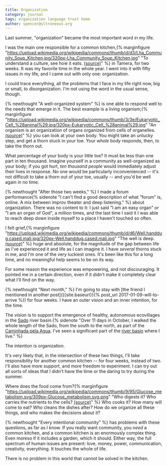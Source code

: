 ```yaml
---
title: Organization
category: journal
tags: organization language trust home
author: spencer@ultroneous.org
---
```


Last summer, "organization" became the most important word in my life.

I was the main one responsible for a common kitchen,{% marginfigure "https://upload.wikimedia.org/wikipedia/commons/thumb/d/d3/Lha_Community_Soup_Kitchen.jpg/320px-Lha_Community_Soup_Kitchen.jpg" "To understand a culture, see how it eats. [(source)](https://commons.wikimedia.org/wiki/File:Lha_Community_Soup_Kitchen.jpg)" %} in Tamera, for two weeks. It was my favorite time in the whole year. I went into it with fifty issues in my life, and I came out with only one: organization.

I could trace everything, all the problems that I face in my life right now, big or small, to disorganization. I'm not using the word in the usual sense, though.

{% newthought "A well-organized system" %} is one able to respond well to the needs that emerge in it. The best example is a living organism;{% marginfigure "https://upload.wikimedia.org/wikipedia/commons/thumb/3/3e/Eukaryotic_Cell_%28animal%29.jpg/320px-Eukaryotic_Cell_%28animal%29.jpg" "An organism is an organization of organs organized from cells of organelles. [(source)](https://commons.wikimedia.org/wiki/File:Eukaryotic_Cell_(animal).jpg)" %} you can look at your own body. You might take an unlucky step, and get a thorn stuck in your toe. Your *whole* body responds, then, to take the thorn out.

What percentage of your body is your little toe? It must be less than one part in ten thousand. Imagine yourself in a community as well-organized as your body; if you got hurt, *ten thousand people* would immediately adjust their lives in response. No one would be particularly inconvenienced -- it's not difficult to take a thorn out of your toe, usually -- and you'd be well again in no time.

{% newthought "After those two weeks," %} I made a forum performance{% sidenote "I can't find a good description of what \"forum\" is, online. A mix between improv theater and deep listening." %} about organization. There was no content to it: I just said "I am an easy organ" or "I am an organ of God", a million times, and the last time I said it I was able to reach deep down inside myself to a place I haven't touched so often.

I felt grief,{% marginfigure "https://upload.wikimedia.org/wikipedia/commons/thumb/d/d6/Well.handdug.cased.mali.jpg/320px-Well.handdug.cased.mali.jpg" "The well is deep. [(source)](https://commons.wikimedia.org/wiki/File:Well.handdug.cased.mali.jpg)" %} huge and absolute, for the magnitude of the gap between life as I've experienced it and life as I can imagine it. I have *several* thorns stuck in me, and I'm one of the very luckiest ones. It's been like this for a long time, and no meaningful help seems to be on its way.

For some reason the experience was empowering, and not discouraging. It pointed me in a certain direction, even if it didn't make it completely clear what I'll find on the way.

{% newthought "Next month," %} I'm going to stay with [the friend I mentioned in another post]({{site.baseurl}}{% post_url 2017-01-09-will-to-arrive %}) for four weeks. I have an outer vision and an inner intention, for the time.

The vision is to support the emergence of healthy, autonomous ecovillages in the [Sado](https://en.wikipedia.org/wiki/Sado_River) river basin.{% sidenote "Over 11 days in October, I walked the whole length of the Sado, from the south to the north, as part of the [Caminhada pela Agua](https://youtu.be/YfV_BzZ9K70). I've seen a significant part of the [river basin](https://en.wikipedia.org/wiki/Drainage_basin) where I live." %}

The intention is organization.

It's very likely that, in the intersection of these two things, I'll take responsibility for another common kitchen -- for four weeks, instead of two. I'll also have more support, and more freedom to experiment. I can try out all sorts of ideas that I didn't have the time or the daring to try during the summer.

Where does the food come from?{% marginfigure "https://upload.wikimedia.org/wikipedia/commons/thumb/9/95/Glucose_metabolism.svg/309px-Glucose_metabolism.svg.png" "Who digests it? Who carries the nutrients to the cells? [(source)](https://commons.wikimedia.org/wiki/File:Glucose_metabolism.svg)" %} Who cooks it? How many will come to eat? Who cleans the dishes after? How do we organize all these things, and who makes the decisions about it?

{% newthought "Every intentional community" %} has problems with these questions, as far as I know. If you really want community, you *need* a common kitchen, and a common kitchen is an enormously complex thing. Even moreso if it includes a garden, which it should. Either way, the full spectrum of human issues are present: love, money, power, communication, creativity, everything. It touches the whole of life.

There is no problem in this world that cannot be solved in the kitchen.
